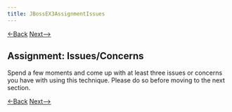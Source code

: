 ```yaml
---
title: JBossEX3AssignmentIssues
---
```

[<-Back](JBossAOPEX3ApplicationsOfIntroductions) [Next-->](JBossAOPEX3IssuesConcerns)

## Assignment: Issues/Concerns
Spend a few moments and come up with at least three issues or concerns you have with using this technique. Please do so before moving to the next section.

[<-Back](JBossAOPEX3ApplicationsOfIntroductions) [Next-->](JBossAOPEX3IssuesConcerns)
